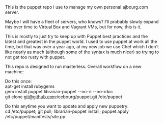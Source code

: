 This is the puppet repo I use to manage my own personal ajbourg.com server.

Maybe I will have a fleet of servers, who knows? I'll probably slowly expand this over time to Virtual Box and Vagrant VMs, but for now, this is it.

This is mostly to just try to keep up with Puppet best practices and the latest and greatest in the puppet world. I used to use puppet at work all the time, but that was over a year ago, at my new job we use Chef which I don't like nearly as much (although some of the syntax is much nicer) so trying to not get too rusty with puppet.

This repo is designed to run masterless. Overall workflow on a new machine:

Do this once:  
apt-get install rubygems  
gem install puppet librarian-puppet --no-ri --no-rdoc  
git clone git@github.com:icebourg/puppet.git /etc/puppet  

Do this anytime you want to update and apply new puppetry:  
cd /etc/puppet; git pull; librarian-puppet install; puppet apply /etc/puppet/manifests/site.pp  